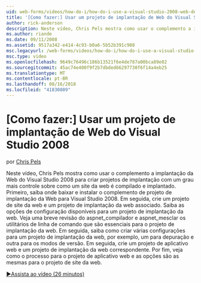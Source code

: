 ```yaml
---
uid: web-forms/videos/how-do-i/how-do-i-use-a-visual-studio-2008-web-deployment-project
title: '[Como fazer:] Usar um projeto de implantação de Web do Visual Studio 2008 | Microsoft Docs'
author: rick-anderson
description: Neste vídeo, Chris Pels mostra como usar o complemento a implantação da Web do Visual Studio 2008 para criar projetos de implantação com um grau de controle sobre como mais...
ms.author: riande
ms.date: 09/11/2008
ms.assetid: 9517a342-e414-4c93-b0a6-5b52b391c908
msc.legacyurl: /web-forms/videos/how-do-i/how-do-i-use-a-visual-studio-2008-web-deployment-project
msc.type: video
ms.openlocfilehash: 9649c76496c186b13521f6e4de787a00bca89e02
ms.sourcegitcommit: 45ac74e400f9f2b7dbded66297730f6f14a4eb25
ms.translationtype: MT
ms.contentlocale: pt-BR
ms.lasthandoff: 08/16/2018
ms.locfileid: "41830809"
---
```

<a name="how-do-i-use-a-visual-studio-2008-web-deployment-project"></a>[Como fazer:] Usar um projeto de implantação de Web do Visual Studio 2008
====================
por [Chris Pels](https://twitter.com/chrispels)

Neste vídeo, Chris Pels mostra como usar o complemento a implantação da Web do Visual Studio 2008 para criar projetos de implantação com um grau mais controle sobre como um site da web é compilado e implantado. Primeiro, saiba onde baixar e instalar o complemento de projeto de implantação da Web para Visual Studio 2008. Em seguida, crie um projeto de site da web e um projeto de implantação da web associado. Saiba as opções de configuração disponíveis para um projeto de implantação da web. Veja uma breve revisão do aspnet\_compilador e aspnet\_mesclar os utilitários de linha de comando que são essenciais para o projeto de implantação da web. Em seguida, saiba como criar várias configurações para um projeto de implantação da web, por exemplo, um para depuração e outra para os modos de versão. Em seguida, crie um projeto de aplicativo web e um projeto de implantação da web correspondente. Por fim, veja como o processo para o projeto de aplicativo web e as opções são as mesmas para o projeto de site da web.

[&#9654;Assista ao vídeo (26 minutos)](https://channel9.msdn.com/Blogs/ASP-NET-Site-Videos/how-do-i-use-a-visual-studio-2008-web-deployment-project)
